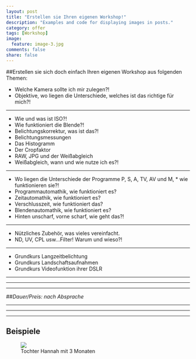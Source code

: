 ```yaml
---
layout: post
title: "Erstellen sie Ihren eigenen Workshop!"
description: "Examples and code for displaying images in posts."
category: offer
tags: [Workshop]
image:
  feature: image-3.jpg
comments: false
share: false
---
```


##Erstellen sie sich doch einfach Ihren eigenen Workshop aus folgenden Themen:

* Welche Kamera sollte ich mir zulegen?!
* Objektive, wo liegen die Unterschiede, welches ist das richtige für mich?!

---

* Wie und was ist ISO?!
* Wie funktioniert die Blende?!
* Belichtungskorrektur, was ist das?!
* Belichtungsmessungen
* Das Histogramm
* Der Cropfaktor
* RAW, JPG und der Weißabgleich
* Weißabgleich, wann und wie nutze ich es?!

---

* Wo liegen die Unterschiede der Programme P, S, A, TV, AV und M, * wie funktionieren sie?!
* Programmautomathik, wie funktioniert es?
* Zeitautomathik, wie funktioniert es?
* Verschlusszeit, wie funktioniert das?
* Blendenautomathik, wie funktioniert es?
* Hinten unscharf, vorne scharf, wie geht das?!

---

* Nützliches Zubehör, was vieles vereinfacht. 
* ND, UV, CPL usw...Filter! Warum und wieso?!

---

* Grundkurs Langzeitbelichtung
* Grundkurs Landschaftsaufnahmen
* Grundkurs Videofunktion ihrer DSLR

---
---
---


##*Dauer/Preis: nach Absprache*

---
---
---
    
  
  



## Beispiele

<figure>
    <img src="{{ site.url }}/images/beispiel-1-hanna.jpg"/>
	<figcaption>Tochter Hannah mit 3 Monaten</figcaption>
</figure>